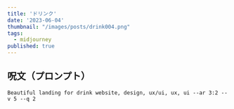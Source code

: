 ```yaml
---
title: 'ドリンク'
date: '2023-06-04'
thumbnail: "/images/posts/drink004.png"
tags:
  - midjourney
published: true
---
```


## 呪文（プロンプト）
```
Beautiful landing for drink website, design, ux/ui, ux, ui --ar 3:2 --v 5 --q 2
```